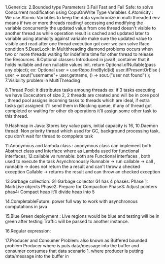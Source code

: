 1.Generics: 
2.Bounded type Parameters
3.Fail Fast and Fail Safe:  to solve Concurrent modification using CopuOnWrite Type Variables
4.Atomicity : We use Atomic Variables to keep the data synchronize in multi threaded env 
means if two or more threads reading/ accessing and modifying the variable concurrently the updated value from one 
thread doesn't visible to another thread as while operation result is cached and updated later to variable
using atomicity against variable make sure the updated value to visible and read after one thread execution got over
we can solve Race condition 
5.DeadLock: in Multithreading diamond problems occurs when two or more threads waiting for indefinite time for other thread
to release the Resources.
6.Optional classes: Introduced in java8 ,container that  it holds nullable and non nullable values init.
return Optional.ofNullable(pass any object);
ex:  Optional<User> user = userRepo.findById(id)
user.ifPresentOrElse ( user -> sout("username"+ user.getname,
() -> sout.("user not found") 
);
7.Visibility problem in MultiThreading

8.Thread Pool: it distributes tasks amoung threads ex:  if 3 tasks executing we have Excecutors of size 2,
2 threads are created and will be in core pool , thread pool assigns incoming tasks to threads which are ideal, if extra
tasks got assigned it'll send them in Blocking queue, if any of thread got completed or waiting for other db operations 
it'll assign some other task to this thread.

9.Hashmap in Java: Stores key value pairs, initial capacity is 16, 
10.Daemon thread: Non priority thread which used for GC, background processing task, cpu don't wait for thread to compplete task

11.Anonymous and lambda class : anonymous class can implement both Abstract class and Interface where as Lambda used for functional interfaces;
12.callable vs runnable: both are Functional interfaces , both used to execute the task Asynchronously
Runnable -> run callable -> call , 
runnable -> does not return the a result and can't throw a checked exception
Callable -> returns the result and can throw an checked exception

13.Garbage collection: G1 Garbage collector
G1 has 4 phases: Phase 1: MarkLive objects Phase2: Prepare for Compaction Phase3: Adjust pointers phas4: Compact heap
it'll divide heap into 5 

14.CompletableFuture: power full way to work with asynchronous computations in java

15.Blue Green deployment : Live regions would be blue and testing will be in green after testing Traffic will be passed 
to another instance.

16.Regular expression: 

17.Producer and Consumer Problem: also known as Buffered bounded problem
Producer where is puts data/message into the buffer and consumer consumes that data
 scenario 1. where producer is putting data/message into the buffer in 


